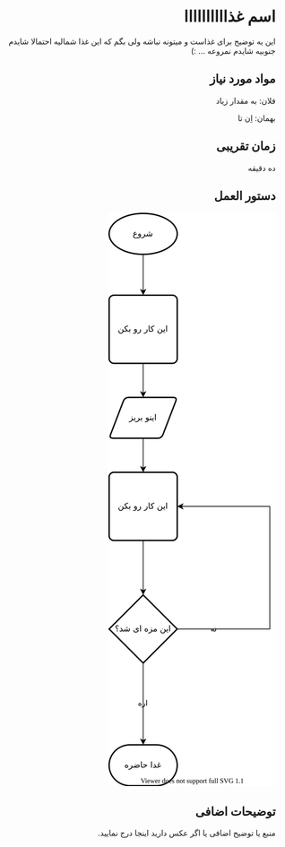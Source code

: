 <div dir="rtl">
  
  #   اسم غذاااااااااا
این یه توضیح برای غذاست و میتونه نباشه ولی بگم که این غذا شمالیه احتمالا شایدم جنوبیه شایدم نمروعه ... :)


## مواد مورد نیاز
فلان: به مقدار زیاد

بهمان: اِن تا


## زمان تقریبی
ده دقیقه




## دستور العمل

![polooooooooo](./ghaza.svg)


## توضیحات اضافی
منبع یا توضیح اضافی یا اگر عکس دارید اینجا درج نمایید.
</div>
